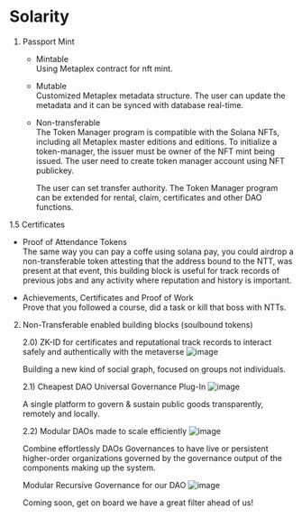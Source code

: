 # Solarity

1. Passport Mint
   
   - Mintable <br>
     Using Metaplex contract for nft mint.
   
   - Mutable<br>
   	 Customized Metaplex metadata structure.
   	 The user can update the metadata and it can be synced with database real-time. 
   
   - Non-transferable<br>
   	 The Token Manager program is compatible with the Solana NFTs, including all Metaplex master editions and editions. 
   	 To initialize a token-manager, the issuer must be owner of the NFT mint being issued.
   	 The user need to create token manager account using NFT publickey.<br>

   	 The user can set transfer authority.
   	 The Token Manager program can be extended for rental, claim, certificates and other DAO functions.
	 
1.5 Certificates

   - Proof of Attendance Tokens<br>
	The same way you can pay a coffe using solana pay, you could airdrop a non-transferable token attesting that the address bound to the NTT, was 	   present at that event, this building block is useful for track records of previous jobs and any activity where reputation and history is important.
  
   - Achievements, Certificates and Proof of Work<br>
   	Prove that you followed a course, did a task or kill that boss with NTTs.

2. Non-Transferable enabled building blocks (soulbound tokens)

	2.0) ZK-ID for certificates and reputational track records to interact safely and authentically with the metaverse
	![image](https://user-images.githubusercontent.com/74720466/173893469-15401747-5014-4066-b745-cc6886e9949f.png)

	Building a new kind of social graph, focused on groups not individuals.
	
	2.1) Cheapest DAO Universal Governance Plug-In
	![image](https://user-images.githubusercontent.com/74720466/173891568-809ddf0f-a951-427d-8202-1c07d13905c5.png)

	A single platform to govern & sustain public goods transparently, remotely and locally.

	2.2) Modular DAOs made to scale efficiently
	![image](https://user-images.githubusercontent.com/74720466/173890477-18d3c399-3f63-4db5-981d-4e1ffe63fa68.png)

	Combine effortlessly DAOs Governances to have live or persistent higher-order organizations governed by the governance output of the components making up the system.

	Modular Recursive Governance for our DAO
	![image](https://user-images.githubusercontent.com/74720466/173895359-35b97547-6fb7-4918-9ddf-2dfe012ad1de.png)

	Coming soon, get on board we have a great filter ahead of us!
	

